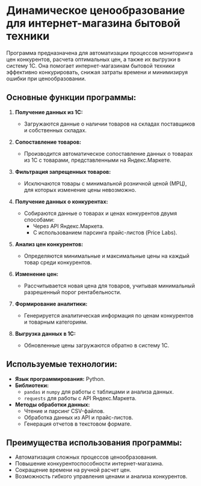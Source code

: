 # Динамическое ценообразование для интернет-магазина бытовой техники

Программа предназначена для автоматизации процессов мониторинга цен конкурентов, расчета оптимальных цен, а также их выгрузки в систему 1С. Она помогает интернет-магазинам бытовой техники эффективно конкурировать, снижая затраты времени и минимизируя ошибки при ценообразовании.

## Основные функции программы:

1. **Получение данных из 1С:**
   - Загружаются данные о наличии товаров на складах поставщиков и собственных складах.

2. **Сопоставление товаров:**
   - Производится автоматическое сопоставление данных о товарах из 1С с товарами, представленными на Яндекс.Маркете.

3. **Фильтрация запрещенных товаров:**
   - Исключаются товары с минимальной розничной ценой (МРЦ), для которых изменение цены невозможно.

4. **Получение данных о конкурентах:**
   - Собираются данные о товарах и ценах конкурентов двумя способами:
     - Через API Яндекс.Маркета.
     - С использованием парсинга прайс-листов (Price Labs).

5. **Анализ цен конкурентов:**
   - Определяются минимальные и максимальные цены на каждый товар среди конкурентов.

6. **Изменение цен:**
   - Рассчитывается новая цена для товаров, учитывая минимальный разрешенный порог рентабельности.

7. **Формирование аналитики:**
   - Генерируется аналитическая информация по ценам конкурентов и товарным категориям.

8. **Выгрузка данных в 1С:**
   - Обновленные цены загружаются обратно в систему 1С.

## Используемые технологии:
- **Язык программирования:** Python.
- **Библиотеки:**
  - `pandas` и `numpy` для работы с таблицами и анализа данных.
  - `requests` для работы с API Яндекс.Маркета.
- **Методы обработки данных:**
  - Чтение и парсинг CSV-файлов.
  - Обработка данных из API и прайс-листов.
  - Генерация отчетов в текстовом формате.

## Преимущества использования программы:
- Автоматизация сложных процессов ценообразования.
- Повышение конкурентоспособности интернет-магазина.
- Сокращение времени на ручной расчет цен.
- Возможность гибкого управления ценами и анализа конкурентов.


